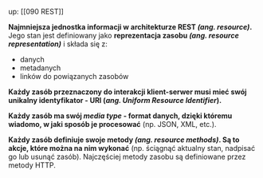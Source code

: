 up: [[090 REST]]

**Najmniejsza jednostka informacji w architekturze REST _(ang. resource)_.** Jego stan jest definiowany jako **reprezentacja zasobu _(ang. resource representation)_** i składa się z:
- danych
- metadanych
- linków do powiązanych zasobów

**Każdy zasób przeznaczony do interakcji klient-serwer musi mieć swój unikalny identyfikator - URI (_ang. Uniform Resource Identifier_).**

**Każdy zasób ma swój _media type_ - format danych, dzięki któremu wiadomo, w jaki sposób je procesować** (np. JSON, XML, etc.).

**Każdy zasób definiuje swoje metody _(ang. resource methods)_. Są to akcje, które można na nim wykonać** (np. ściągnąć aktualny stan, nadpisać go lub usunąć zasób). Najczęściej metody zasobu są definiowane przez metody HTTP.